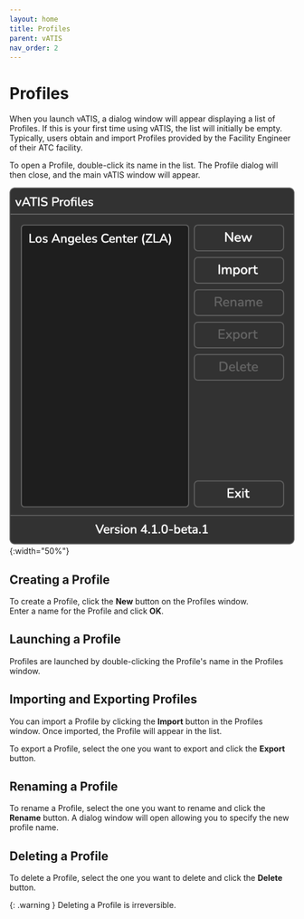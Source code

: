 ```yaml
---
layout: home
title: Profiles
parent: vATIS
nav_order: 2
---
```


# Profiles
When you launch vATIS, a dialog window will appear displaying a list of Profiles. If this is your first time using vATIS, the list will initially be empty. Typically, users obtain and import Profiles provided by the Facility Engineer of their ATC facility.

To open a Profile, double-click its name in the list. The Profile dialog will then close, and the main vATIS window will appear.

![Profile Dialog](/assets/images/ProfileDialog.png){:width="50%"}

## Creating a Profile
To create a Profile, click the **New** button on the Profiles window.<br/>
Enter a name for the Profile and click **OK**.

## Launching a Profile
Profiles are launched by double-clicking the Profile's name in the Profiles window.

## Importing and Exporting Profiles
You can import a Profile by clicking the **Import** button in the Profiles window. Once imported, the Profile will appear in the list.

To export a Profile, select the one you want to export and click the **Export** button.

## Renaming a Profile
To rename a Profile, select the one you want to rename and click the **Rename** button. A dialog window will open allowing you to specify the new profile name.

## Deleting a Profile
To delete a Profile, select the one you want to delete and click the **Delete** button.

{: .warning }
Deleting a Profile is irreversible.